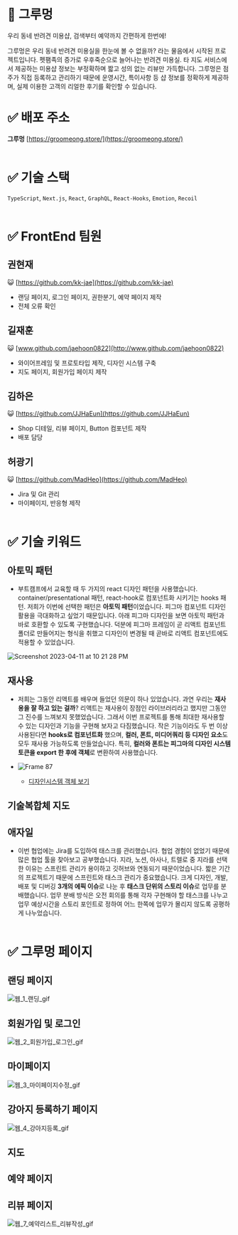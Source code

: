 # 🐶 그루멍
우리 동네 반려견 미용샵, 검색부터 예약까지 간편하게 한번에!

그루멍은 우리 동네 반려견 미용실을 한눈에 볼 수 없을까? 라는 물음에서 시작된 프로젝트입니다. 펫팸족의 증가로 우후죽순으로 늘어나는 반려견 미용실. 타 지도 서비스에서 제공하는 미용샵 정보는 부정확하며 짧고 성의 없는 리뷰만 가득합니다. 그루멍은 점주가 직접 등록하고 관리하기 때문에 운영시간, 특이사항 등 샵 정보를 정확하게 제공하며, 실제 이용한 고객의 리얼한 후기를 확인할 수 있습니다.

# ✅ 배포 주소

**그루멍** [https://groomeong.store/](https://groomeong.store/)
<br></br>


# ✅ 기술 스택

`TypeScript`, `Next.js`, `React`, `GraphQL`, `React-Hooks`, `Emotion`, `Recoil`
<br></br>

# ✅ FrontEnd 팀원



## 권현재

😺 [https://github.com/kk-jae](https://github.com/kk-jae) 

- 랜딩 페이지, 로그인 페이지, 권한분기, 예약 페이지 제작
- 전체 오류 확인

## 길재훈

😺 [www.github.com/jaehoon0822](http://www.github.com/jaehoon0822)

- 와이어프레임 및 프로토타입 제작, 디자인 시스템 구축
- 지도 페이지, 회원가입 페이지 제작

## 김하은

😺 [https://github.com/JJHaEun](https://github.com/JJHaEun)

- Shop 디테일, 리뷰 페이지, Button 컴포넌트 제작
- 배포 담당

## 허광기

😺 [https://github.com/MadHeo](https://github.com/MadHeo)

- Jira 및 Git 관리
- 마이페이지, 반응형 제작
<br></br>

# ✅ 기술 키워드



## 아토믹 패턴

- 부트캠프에서 교육할 때 두 가지의 react 디자인 패턴을 사용했습니다. container/presentational 패턴, react-hook로 컴포넌트화 시키기는 hooks 패턴. 저희가 이번에 선택한 패턴은 **아토믹 패턴**이었습니다. 피그마 컴포넌트 디자인 활용을 극대화하고 싶었기 때문입니다. 아래 피그마 디자인을 보면 아토믹 패턴과 바로 호환할 수 있도록 구현했습니다. 덕분에 피그마 프레임이 곧 리액트 컴포넌트 폴더로 만들어지는 형식을 취했고 디자인이 변경될 때 곧바로 리액트 컴포넌트에도 적용할 수 있었습니다.

![Screenshot 2023-04-11 at 10 21 28 PM](https://user-images.githubusercontent.com/86145287/231186806-85e0cf8b-9a07-4580-962e-2d724de89de7.png)
    

## 재사용

- 저희는 그동안 리액트를 배우며 들었던 의문이 하나 있었습니다. 과연 우리는 **재사용을 잘 하고 있는 걸까**? 리액트는 재사용이 장점인 라이브러리라고 했지만 그동안 그 진수를 느껴보지 못했었습니다. 그래서 이번 프로젝트를 통해 최대한 재사용할 수 있는 디자인과 기능을 구현해 보자고 다짐했습니다. 작은 기능이라도 두 번 이상 사용된다면 **hooks로 컴포넌트화** 했으며, **컬러, 폰트, 미디어쿼리 등 디자인 요소**도 모두 재사용 가능하도록 만들었습니다. 특히, **컬러와 폰트는 피그마의 디자인 시스템 토큰을 export 한 후에 객체**로 변환하여 사용했습니다.
- ![Frame 87](https://user-images.githubusercontent.com/86145287/231189605-fa3dd6ea-fb76-4cc1-aa09-17aa513508f7.png)

    - [디자인시스템 객체 보기](https://github.com/code-bootcamp/groomeong_client/tree/master/groomeong_front/theme)

## 기술복합체 지도

## 애자일

- 이번 협업에는 Jira를 도입하여 태스크를 관리했습니다. 협업 경험이 없었기 때문에 많은 협업 툴을 찾아보고 공부했습니다. 지라, 노션, 아사나, 트렐로 중 지라를 선택한 이유는 스프린트 관리가 용이하고 깃허브와 연동되기 때문이었습니다. 짧은 기간의 프로젝트기 때문에 스프린트와 태스크 관리가 중요했습니다. 크게 디자인, 개발, 배포 및 디버깅 **3개의 에픽 이슈**로 나눈 후 **태스크 단위의 스토리 이슈**로 업무를 분배했습니다. 업무 분배 방식은 오전 회의를 통해 각자 구현해야 할 태스크를 나누고 업무 예상시간을 스토리 포인트로 정하여 어느 한쪽에 업무가 몰리지 않도록 공평하게 나누었습니다.
<br></br>

# ✅ 그루멍 페이지


## 랜딩 페이지

![웹_1_랜딩_gif](https://user-images.githubusercontent.com/86145287/231187636-af474b93-0a2c-43a9-849b-bb42ccdc7d54.gif)


## 회원가입 및 로그인
![웹_2_회원가입_로그인_gif](https://user-images.githubusercontent.com/86145287/231187668-7633b88c-e801-4023-b803-929b02bd3ac5.gif)


## 마이페이지

![웹_3_마이페이지수정_gif](https://user-images.githubusercontent.com/86145287/231187768-cc9f84c1-c2ee-4fa3-896e-7618ab001486.gif)


## 강아지 등록하기 페이지
![웹_4_강아지등록_gif](https://user-images.githubusercontent.com/86145287/231187815-c957e260-7a32-4e60-b5d6-cf9d31d6313d.gif)



## 지도


## 예약 페이지



## 리뷰 페이지
![웹_7_예약리스트_리뷰작성_gif](https://user-images.githubusercontent.com/86145287/231187915-38b2a14a-a513-49bd-aa12-01551925b364.gif)


